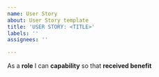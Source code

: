 ```yaml
---
name: User Story
about: User Story template
title: 'USER STORY: <TITLE>'
labels: ''
assignees: ''

---
```


As a **role** I can **capability** so that **received benefit**
